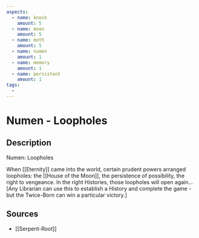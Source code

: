 ```yaml
---
aspects: 
  - name: knock
    amount: 5
  - name: moon
    amount: 5
  - name: moth
    amount: 5
  - name: numen
    amount: 1
  - name: memory
    amount: 1
  - name: persistent
    amount: 1
tags:
  - 
---
```


# Numen - Loopholes

## Description
Numen: Loopholes

When [[Eternity]] came into the world, certain prudent powers arranged loopholes: the [[House of the Moon]], the persistence of possibility, the right to vengeance. In the right Histories, those loopholes will open again... [Any Librarian can use this to establish a History and complete the game - but the Twice-Born can win a particular victory.]
## Sources
- [[Serpent-Root]]
